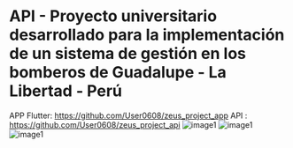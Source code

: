 # API - Proyecto universitario desarrollado para la implementación de un sistema de gestión en los bomberos de Guadalupe - La Libertad - Perú
APP Flutter: https://github.com/User0608/zeus_project_app
API : https://github.com/User0608/zeus_project_api
![image1](![Image1](https://github.com/User0608/zeus_project_api/blob/master/capturas/imagen1.png))
![image1](![Image1](https://github.com/User0608/zeus_project_api/blob/master/capturas/imagen2.png))
![image1](![Image1](https://github.com/User0608/zeus_project_api/blob/master/capturas/imagen4.png))
